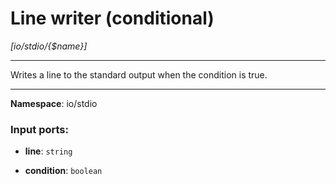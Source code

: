 # Line writer (conditional)

_[io/stdio/{$name}]_

---

Writes a line to the standard output when the condition is true.

---

__Namespace__: io/stdio

### Input ports:

* __line__: ` string `


* __condition__: ` boolean `

